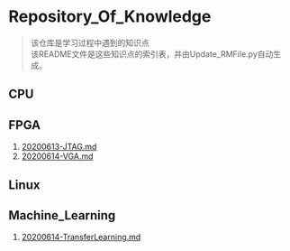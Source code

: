 # Repository_Of_Knowledge
> 该仓库是学习过程中遇到的知识点  
> 该README文件是这些知识点的索引表，并由Update_RMFile.py自动生成。  

## CPU  

## FPGA  
1. [20200613-JTAG.md](./FPGA/20200613-JTAG.md)  
2. [20200614-VGA.md](./FPGA/20200614-VGA.md)  

## Linux  

## Machine_Learning  
1. [20200614-TransferLearning.md](./Machine_Learning/20200614-TransferLearning.md)  
